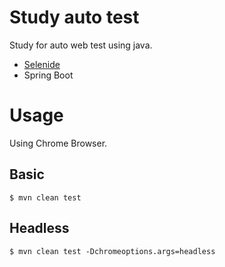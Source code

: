 # Study auto test
Study for auto web test using java.
- [Selenide](http://selenide.org/)
- Spring Boot

# Usage
Using Chrome Browser.
## Basic
```$xslt
$ mvn clean test
```

## Headless
```$xslt
$ mvn clean test -Dchromeoptions.args=headless
```